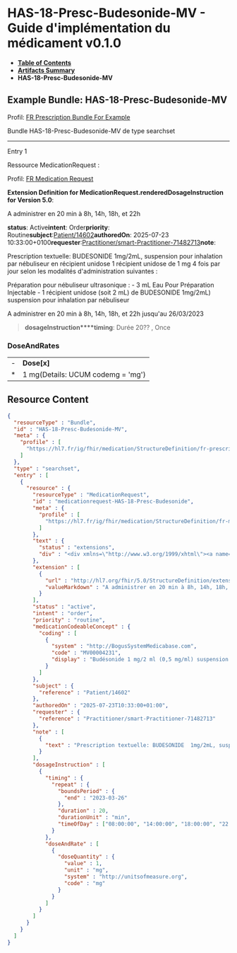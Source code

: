 # HAS-18-Presc-Budesonide-MV - Guide d'implémentation du médicament v0.1.0

* [**Table of Contents**](toc.md)
* [**Artifacts Summary**](artifacts.md)
* **HAS-18-Presc-Budesonide-MV**

## Example Bundle: HAS-18-Presc-Budesonide-MV

Profil: [FR Prescription Bundle For Example](StructureDefinition-fr-prescription-bundle-for-example.md)

Bundle HAS-18-Presc-Budesonide-MV de type searchset

-------

Entry 1

Ressource MedicationRequest :

> 

Profil: [FR Medication Request](StructureDefinition-fr-medicationrequest.md)

**Extension Definition for MedicationRequest.renderedDosageInstruction for Version 5.0**:

A administrer en 20 min à 8h, 14h, 18h, et 22h

**status**: Active**intent**: Order**priority**: Routine**subject**:[Patient/14602](Patient/14602)**authoredOn**: 2025-07-23 10:33:00+0100**requester**:[Practitioner/smart-Practitioner-71482713](Practitioner/smart-Practitioner-71482713)**note**:
> 

Prescription textuelle: BUDESONIDE 1mg/2mL, suspension pour inhalation par nébuliseur en récipient unidose 1 récipient unidose de 1 mg 4 fois par jour selon les modalités d'administration suivantes :

Préparation pour nébuliseur ultrasonique : - 3 mL Eau Pour Préparation Injectable - 1 récipient unidose (soit 2 mL) de BUDESONIDE 1mg/2mL) suspension pour inhalation par nébuliseur

A administrer en 20 min à 8h, 14h, 18h, et 22h jusqu'au 26/03/2023


> **dosageInstruction****timing**: Durée 20?? , Once

### DoseAndRates

| | |
| :--- | :--- |
| - | **Dose[x]** |
| * | 1 mg(Details: UCUM codemg = 'mg') |





## Resource Content

```json
{
  "resourceType" : "Bundle",
  "id" : "HAS-18-Presc-Budesonide-MV",
  "meta" : {
    "profile" : [
      "https://hl7.fr/ig/fhir/medication/StructureDefinition/fr-prescription-bundle-for-example"
    ]
  },
  "type" : "searchset",
  "entry" : [
    {
      "resource" : {
        "resourceType" : "MedicationRequest",
        "id" : "medicationrequest-HAS-18-Presc-Budesonide",
        "meta" : {
          "profile" : [
            "https://hl7.fr/ig/fhir/medication/StructureDefinition/fr-medicationrequest"
          ]
        },
        "text" : {
          "status" : "extensions",
          "div" : "<div xmlns=\"http://www.w3.org/1999/xhtml\"><a name=\"MedicationRequest_medicationrequest-HAS-18-Presc-Budesonide\"> </a><p class=\"res-header-id\"><b>Narratif généré : PrescriptionMédicamenteuseTODO medicationrequest-HAS-18-Presc-Budesonide</b></p><a name=\"medicationrequest-HAS-18-Presc-Budesonide\"> </a><a name=\"hcmedicationrequest-HAS-18-Presc-Budesonide\"> </a><div style=\"display: inline-block; background-color: #d9e0e7; padding: 6px; margin: 4px; border: 1px solid #8da1b4; border-radius: 5px; line-height: 60%\"><p style=\"margin-bottom: 0px\"/><p style=\"margin-bottom: 0px\">Profil: <a href=\"StructureDefinition-fr-medicationrequest.html\">FR Medication Request</a></p></div><p><b>Extension Definition for MedicationRequest.renderedDosageInstruction for Version 5.0</b>: </p><div><p>A administrer en 20 min à 8h, 14h, 18h, et 22h</p>\n</div><p><b>status</b>: Active</p><p><b>intent</b>: Order</p><p><b>priority</b>: Routine</p><p><b>medication</b>: <span title=\"Codes:{http://BogusSystemMedicabase.com MV00004231}\">Budésonide 1 mg/2 ml (0,5 mg/ml) suspension pour inhalation par nébuliseur en récipient unidose</span></p><p><b>subject</b>: <a href=\"Patient/14602\">Patient/14602</a></p><p><b>authoredOn</b>: 2025-07-23 10:33:00+0100</p><p><b>requester</b>: <a href=\"Practitioner/smart-Practitioner-71482713\">Practitioner/smart-Practitioner-71482713</a></p><p><b>note</b>: </p><blockquote><div><p>Prescription textuelle: BUDESONIDE  1mg/2mL, suspension pour inhalation par nébuliseur en récipient unidose\n1 récipient unidose de 1 mg 4 fois par jour selon les modalités d'administration  suivantes :</p>\n<p>Préparation pour nébuliseur ultrasonique :\n- 3 mL Eau Pour Préparation Injectable\n- 1 récipient unidose (soit 2 mL) de BUDESONIDE  1mg/2mL) suspension pour inhalation par nébuliseur</p>\n<p>A administrer en 20 min à 8h, 14h, 18h, et 22h  jusqu'au 26/03/2023</p>\n</div></blockquote><blockquote><p><b>dosageInstruction</b></p><p><b>timing</b>: Durée 20?? , Once</p><h3>DoseAndRates</h3><table class=\"grid\"><tr><td style=\"display: none\">-</td><td><b>Dose[x]</b></td></tr><tr><td style=\"display: none\">*</td><td>1 mg<span style=\"background: LightGoldenRodYellow\"> (Details: UCUM  codemg = 'mg')</span></td></tr></table></blockquote></div>"
        },
        "extension" : [
          {
            "url" : "http://hl7.org/fhir/5.0/StructureDefinition/extension-MedicationRequest.renderedDosageInstruction",
            "valueMarkdown" : "A administrer en 20 min à 8h, 14h, 18h, et 22h"
          }
        ],
        "status" : "active",
        "intent" : "order",
        "priority" : "routine",
        "medicationCodeableConcept" : {
          "coding" : [
            {
              "system" : "http://BogusSystemMedicabase.com",
              "code" : "MV00004231",
              "display" : "Budésonide 1 mg/2 ml (0,5 mg/ml) suspension pour inhalation par nébuliseur en récipient unidose"
            }
          ]
        },
        "subject" : {
          "reference" : "Patient/14602"
        },
        "authoredOn" : "2025-07-23T10:33:00+01:00",
        "requester" : {
          "reference" : "Practitioner/smart-Practitioner-71482713"
        },
        "note" : [
          {
            "text" : "Prescription textuelle: BUDESONIDE  1mg/2mL, suspension pour inhalation par nébuliseur en récipient unidose \n1 récipient unidose de 1 mg 4 fois par jour selon les modalités d'administration  suivantes : \n\nPréparation pour nébuliseur ultrasonique : \n     - 3 mL Eau Pour Préparation Injectable \n     - 1 récipient unidose (soit 2 mL) de BUDESONIDE  1mg/2mL) suspension pour inhalation par nébuliseur\n\nA administrer en 20 min à 8h, 14h, 18h, et 22h  jusqu'au 26/03/2023"
          }
        ],
        "dosageInstruction" : [
          {
            "timing" : {
              "repeat" : {
                "boundsPeriod" : {
                  "end" : "2023-03-26"
                },
                "duration" : 20,
                "durationUnit" : "min",
                "timeOfDay" : ["08:00:00", "14:00:00", "18:00:00", "22:00:00"]
              }
            },
            "doseAndRate" : [
              {
                "doseQuantity" : {
                  "value" : 1,
                  "unit" : "mg",
                  "system" : "http://unitsofmeasure.org",
                  "code" : "mg"
                }
              }
            ]
          }
        ]
      }
    }
  ]
}

```
